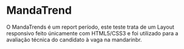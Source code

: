 # MandaTrend
 
O MandaTrends é um report período, este teste trata de um Layout responsivo feito únicamente com HTML5/CSS3 e foi utilizado para a avaliação técnica do candidato à vaga na mandarinbr.
